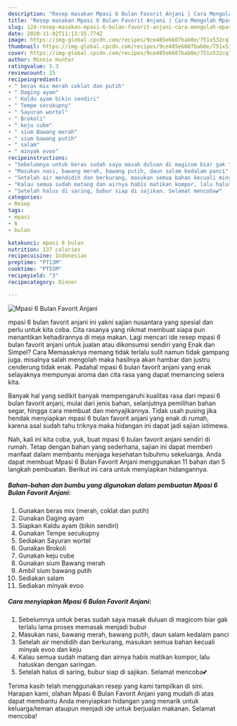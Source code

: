 ```yaml
---
description: "Resep masakan Mpasi 6 Bulan Favorit Anjani | Cara Mengolah Mpasi 6 Bulan Favorit Anjani Yang Bisa Manjain Lidah"
title: "Resep masakan Mpasi 6 Bulan Favorit Anjani | Cara Mengolah Mpasi 6 Bulan Favorit Anjani Yang Bisa Manjain Lidah"
slug: 124-resep-masakan-mpasi-6-bulan-favorit-anjani-cara-mengolah-mpasi-6-bulan-favorit-anjani-yang-bisa-manjain-lidah
date: 2020-11-02T11:13:55.774Z
image: https://img-global.cpcdn.com/recipes/9ce485e6607bab0e/751x532cq70/mpasi-6-bulan-favorit-anjani-foto-resep-utama.jpg
thumbnail: https://img-global.cpcdn.com/recipes/9ce485e6607bab0e/751x532cq70/mpasi-6-bulan-favorit-anjani-foto-resep-utama.jpg
cover: https://img-global.cpcdn.com/recipes/9ce485e6607bab0e/751x532cq70/mpasi-6-bulan-favorit-anjani-foto-resep-utama.jpg
author: Minnie Hunter
ratingvalue: 3.3
reviewcount: 15
recipeingredient:
- " beras mix merah coklat dan putih"
- " Daging ayam"
- " Kaldu ayam bikin sendiri"
- " Tempe secukupny"
- " Sayuran wortel"
- " Brokoli"
- " keju cube"
- " sium Bawang merah"
- " sium bawang putih"
- " salam"
- " minyak evoo"
recipeinstructions:
- "Sebelumnya untuk beras sudah saya masak duluan di magicom biar gak terlalu lama proses memasak menjadi bubur"
- "Masukan nasi, bawang merah, bawang putih, daun salam kedalam panci"
- "Setelah air mendidih dan berkurang, masukan semua bahan kecuali minyak evoo dan keju"
- "Kalau semua sudah matang dan airnya habis matikan kompor, lalu haluskan dengan saringan."
- "Setelah halus di saring, bubur siap di sajikan. Selamat mencoba💕"
categories:
- Resep
tags:
- mpasi
- 6
- bulan

katakunci: mpasi 6 bulan 
nutrition: 137 calories
recipecuisine: Indonesian
preptime: "PT13M"
cooktime: "PT55M"
recipeyield: "3"
recipecategory: Dinner

---
```



![Mpasi 6 Bulan Favorit Anjani](https://img-global.cpcdn.com/recipes/9ce485e6607bab0e/751x532cq70/mpasi-6-bulan-favorit-anjani-foto-resep-utama.jpg)


mpasi 6 bulan favorit anjani ini yakni sajian nusantara yang spesial dan perlu untuk kita coba. Cita rasanya yang nikmat membuat siapa pun menantikan kehadirannya di meja makan.
Lagi mencari ide resep mpasi 6 bulan favorit anjani untuk jualan atau dikonsumsi sendiri yang Enak dan Simpel? Cara Memasaknya memang tidak terlalu sulit namun tidak gampang juga. misalnya salah mengolah maka hasilnya akan hambar dan justru cenderung tidak enak. Padahal mpasi 6 bulan favorit anjani yang enak selayaknya mempunyai aroma dan cita rasa yang dapat memancing selera kita.

Banyak hal yang sedikit banyak mempengaruhi kualitas rasa dari mpasi 6 bulan favorit anjani, mulai dari jenis bahan, selanjutnya pemilihan bahan segar, hingga cara membuat dan menyajikannya. Tidak usah pusing jika hendak menyiapkan mpasi 6 bulan favorit anjani yang enak di rumah, karena asal sudah tahu triknya maka hidangan ini dapat jadi sajian istimewa.




Nah, kali ini kita coba, yuk, buat mpasi 6 bulan favorit anjani sendiri di rumah. Tetap dengan bahan yang sederhana, sajian ini dapat memberi manfaat dalam membantu menjaga kesehatan tubuhmu sekeluarga. Anda dapat membuat Mpasi 6 Bulan Favorit Anjani menggunakan 11 bahan dan 5 langkah pembuatan. Berikut ini cara untuk menyiapkan hidangannya.

<!--inarticleads1-->

##### Bahan-bahan dan bumbu yang digunakan dalam pembuatan Mpasi 6 Bulan Favorit Anjani:

1. Gunakan  beras mix (merah, coklat dan putih)
1. Gunakan  Daging ayam
1. Siapkan  Kaldu ayam (bikin sendiri)
1. Gunakan  Tempe secukupny
1. Sediakan  Sayuran wortel
1. Gunakan  Brokoli
1. Gunakan  keju cube
1. Gunakan  sium Bawang merah
1. Ambil  sium bawang putih
1. Sediakan  salam
1. Sediakan  minyak evoo




<!--inarticleads2-->

##### Cara menyiapkan Mpasi 6 Bulan Favorit Anjani:

1. Sebelumnya untuk beras sudah saya masak duluan di magicom biar gak terlalu lama proses memasak menjadi bubur
1. Masukan nasi, bawang merah, bawang putih, daun salam kedalam panci
1. Setelah air mendidih dan berkurang, masukan semua bahan kecuali minyak evoo dan keju
1. Kalau semua sudah matang dan airnya habis matikan kompor, lalu haluskan dengan saringan.
1. Setelah halus di saring, bubur siap di sajikan. Selamat mencoba💕




Terima kasih telah menggunakan resep yang kami tampilkan di sini. Harapan kami, olahan Mpasi 6 Bulan Favorit Anjani yang mudah di atas dapat membantu Anda menyiapkan hidangan yang menarik untuk keluarga/teman ataupun menjadi ide untuk berjualan makanan. Selamat mencoba!
